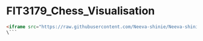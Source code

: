 # FIT3179_Chess_Visualisation

```html
<iframe src="https://raw.githubusercontent.com/Neeva-shinie/Neeva-shinie.github.io/master/index.html" width="100%" height="400"></iframe>
\```
